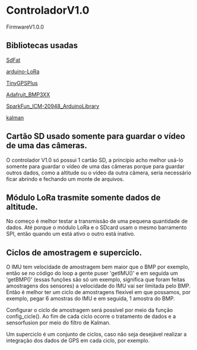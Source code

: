 # ControladorV1.0
FirmwareV1.0.0

## Bibliotecas usadas
[SdFat](https://github.com/greiman/SdFat)

[arduino-LoRa](https://github.com/sandeepmistry/arduino-LoRa)

[TinyGPSPlus](https://github.com/mikalhart/TinyGPSPlus)

[Adafruit_BMP3XX](https://github.com/adafruit/Adafruit_BMP3XX)

[SparkFun_ICM-20948_ArduinoLibrary](https://github.com/sparkfun/SparkFun_ICM-20948_ArduinoLibrary)

[kalman](https://github.com/mherb/kalman)

## Cartão SD usado somente para guardar o vídeo de uma das câmeras.
O controlador V1.0 só possui 1 cartão SD, a princípio acho melhor usá-lo somente para guardar o vídeo
de uma das câmeras porque para guardar outros dados, como a altitude ou o vídeo da outra câmera, seria 
necessário ficar abrindo e fechando um monte de arquivos. 


## Módulo LoRa trasmite somente dados de altitude.
No começo é melhor testar a transmissão de uma pequena quantidade de dados. Até porque o módulo LoRa e o SDcard usam o mesmo barramento SPI, então quando um está  ativo o outro está inativo.


## Ciclos de amostragem e superciclo.
O IMU tem velocidade de amostragem bem maior que o BMP por exemplo, então se no código do loop a gente puser 'getIMU()' e em seguida um 'getBMP()' (essas funções são só um exemplo, significa que foram feitas amostragens dos sensores) a velocidade do IMU vai ser limitada pelo BMP. Então é melhor ter um ciclo de amostragens flexível em que possamos, por exemplo, pegar 6 amostras do IMU e em seguida, 1 amostra do BMP.

Configurar o ciclo de amostragem será possível por meio da função config_cicle(). Ao fim de cada ciclo ocorre o tratamento de dados e a sensorfusion por meio do filtro de Kalman.

Um superciclo é um conjunto de ciclos, caso não seja desejável realizar a integração dos dados de GPS em
cada ciclo, por exemplo. 
